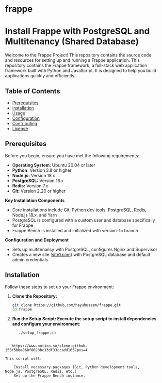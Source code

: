 # frappe

# Install Frappe with PostgreSQL and Multitenancy (Shared Database)

Welcome to the Frappe Project! This repository contains the source code and resources for setting up and running a Frappe application.
This repository contains the Frappe framework, a full-stack web application framework built with Python and JavaScript. It is designed to help you build applications quickly and efficiently.

## Table of Contents

- [Prerequisites](#prerequisites)
- [Installation](#installation)
- [Usage](#usage)
- [Configuration](#configuration)
- [Contributing](#contributing)
- [License](#license)

## Prerequisites

Before you begin, ensure you have met the following requirements:

- **Operating System:** Ubuntu 20.04 or later
- **Python:** Version 3.8 or higher
- **Node.js:** Version 18.x
- **PostgreSQL:** Version 16.x
- **Redis:** Version 7.x
- **Git:** Version 2.20 or higher


**Key Installation Components**

- Core installations include Git, Python dev tools, PostgreSQL, Redis, Node.js 18.x, and Yarn
- PostgreSQL is configured with a custom user and database specifically for Frappe
- Frappe Bench is installed and initialized with version-15 branch

**Configuration and Deployment**

- Sets up multitenancy with PostgreSQL, configures Nginx and Supervisor
- Creates a new site ([site1.com](http://site1.com)) with PostgreSQL database and default admin credentials


## Installation

Follow these steps to set up your Frappe environment:

1. **Clone the Repository:**
   ```bash
   git clone https://github.com/hayuhussen/frappe.git
   cd frappe
2. **Run the Setup Script: Execute the setup script to install dependencies and configure your environment:**


   ```bash
      ./setup_frappe.sh



```method 2
   https://www.notion.so/clone-github-155f5bba860f8028bc13df33ccadd165?pvs=4

This script will:

    Install necessary packages (Git, Python development tools, Node.js, PostgreSQL, Redis, etc.)
    Set up the Frappe Bench instance.
